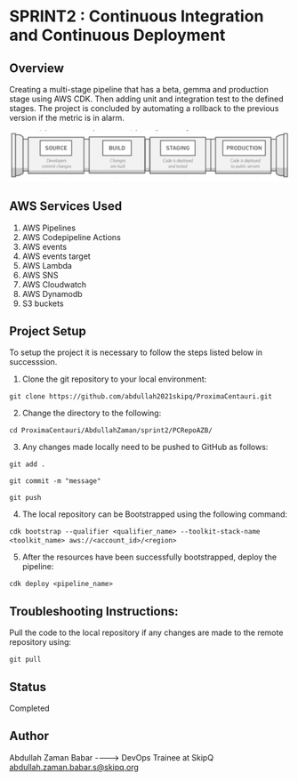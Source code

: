 # SPRINT2 : Continuous Integration and Continuous Deployment
## Overview
Creating a multi-stage pipeline that has a beta, gemma and production stage using 
AWS CDK. Then adding unit and integration test to the defined stages. The project 
is concluded by automating a rollback to the previous version if the metric is in 
alarm.
<p align="center">
  <img src="https://github.com/abdullah2021skipq/ProximaCentauri/blob/main/AbdullahZaman/pipeline.jpg" />
</p>

## AWS Services Used
1. AWS Pipelines
2. AWS Codepipeline Actions
3. AWS events
4. AWS events target
5. AWS Lambda
6. AWS SNS
7. AWS Cloudwatch
8. AWS Dynamodb
9. S3 buckets

## Project Setup
To setup the project it is necessary to follow the steps listed below in successsion.
1. Clone the git repository to your local environment:
```
git clone https://github.com/abdullah2021skipq/ProximaCentauri.git
```
2. Change the directory to the following:
```
cd ProximaCentauri/AbdullahZaman/sprint2/PCRepoAZB/
```
3. Any changes made locally need to be pushed to GitHub as follows:
```
git add .
```
```
git commit -m "message"
```
```
git push
```
4. The local repository can be Bootstrapped using the following command:
```
cdk bootstrap --qualifier <qualifier_name> --toolkit-stack-name <toolkit_name> aws://<account_id>/<region>
```
5. After the resources have been successfully bootstrapped, deploy the pipeline:
```
cdk deploy <pipeline_name>
```

## Troubleshooting Instructions:
Pull the code to the local repository if any changes are made to the remote repository using:
```
git pull
```

## Status
Completed

## Author
Abdullah Zaman Babar  ----> DevOps Trainee at SkipQ     <abdullah.zaman.babar.s@skipq.org>
